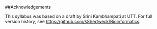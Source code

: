 ##Acknowledgements

This syllabus was based on a draft by Srini Kambhampati at UTT.
For full version history, see https://github.com/k8hertweck/Bioinformatics.
